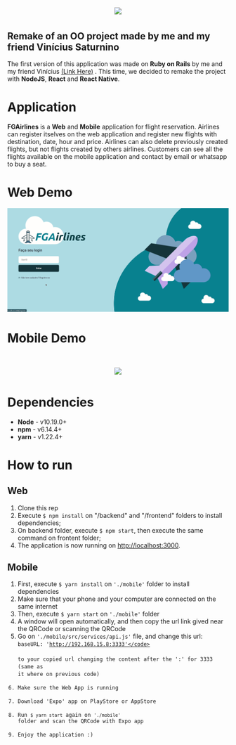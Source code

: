 <h1 align="center">
    <img src="https://github.com/matgomes21/fgairlines/blob/master/frontend/src/assets/big-logo.svg?raw=true" />
</h1>

## Remake of an OO project made by me and my friend Vinícius Saturnino

The first version of this application was made on **Ruby on Rails** by me and my friend Vinícius <a href="https://gitlab.com/viniciussaturnino07/fgairlines">(Link Here)</a> . This time, we decided to remake the project with **NodeJS**, **React** and **React Native**.

# Application

**FGAirlines** is a **Web** and **Mobile** application for flight reservation. Airlines can register itselves on the web application and register new flights with destination, date, hour and price. Airlines can also delete previously created flights, but not flights created by others airlines. Customers can see all the flights available on the mobile application and contact by email or whatsapp to buy a seat.

# Web Demo

<img src="./github/desktop-demonstration.gif?raw=true" />

# Mobile Demo

<h1 align="center">
    <img src="./github/mobile-demo.gif?raw=true" height="425" />
</h1>

# Dependencies

- **Node** - v10.19.0+
- **npm** - v6.14.4+
- **yarn** - v1.22.4+

# How to run

## Web
1. Clone this rep
2. Execute ```$ npm install``` on "/backend" and "/frontend" folders to install dependencies;
3. On backend folder, execute ```$ npm start```, then execute the same command on frontent folder;
4. The application is now running on <a href=http://localhost:3000> http://localhost:3000</a>.

## Mobile
1. First, execute <code>$ yarn install</code> on <code>'./mobile'</code> folder to install dependencies
2. Make sure that your phone and your computer are connected on the same internet
3. Then, execute <code>$ yarn start</code> on <code>'./mobile'</code> folder
4. A window will open automatically, and then copy the url link gived near the QRCode or scanning the QRCode
5. Go on ```'./mobile/src/services/api.js'``` file, and change this url:  
 <code>baseURL: 'http://192.168.15.8:3333'</code>  
 to your copied url changing the content after the ':' for 3333 (same as it where on previous code)
 6. Make sure the Web App is running
 7. Download 'Expo' app on PlayStore or AppStore
 8. Run <code>$ yarn start</code> again on <code>'./mobile'</code> folder and scan the QRCode with Expo app
 9. Enjoy the application :)